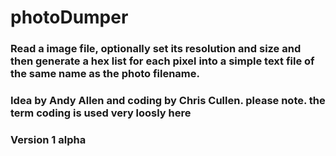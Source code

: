 # photoDumper

### Read a image file, optionally set its resolution and size and then generate a hex list for each pixel into a simple text file of the same name as the photo filename.

### Idea by Andy Allen and coding by Chris Cullen.  **please note. the term coding is used very loosly here**

### Version 1 alpha
